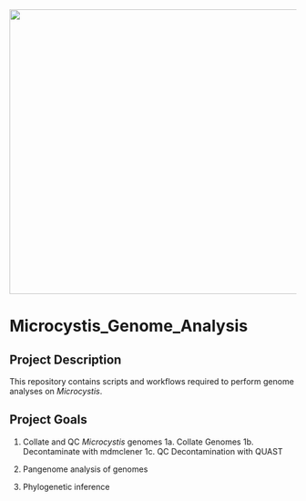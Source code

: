 <img src="Bloom_Image.jpeg" width="700" height="500">

# Microcystis_Genome_Analysis  


## Project Description

This repository contains scripts and workflows required to perform genome analyses on _Microcystis_. 

## Project Goals
1. Collate and QC _Microcystis_ genomes
	1a. Collate Genomes
	1b. Decontaminate with mdmclener
	1c. QC Decontamination with QUAST

2. Pangenome analysis of genomes
3. Phylogenetic inference

